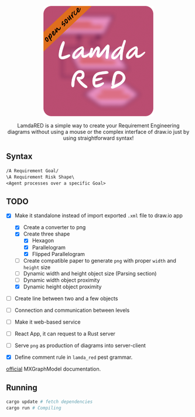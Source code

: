<div align="center">
    <img src="./images/Logo.png" width="300" height="300" />
    <p>LamdaRED is a simple way to create your Requirement Engineering diagrams
    without using a mouse or the complex interface of draw.io just by using
    straightforward syntax!</p>
</div>

## Syntax

```txt
/A Requirement Goal/
\A Requirement Risk Shape\
<Agent processes over a specific Goal>
```

## TODO

+ [x] Make it standalone instead of import exported `.xml` file to draw.io app
    + [x] Create a converter to png
    + [x] Create three shape
        + [x] Hexagon
        + [x] Parallelogram
        + [x] Flipped Parallelogram
    + [ ] Create compatible paper to generate `png` with proper `width` and
    `height` size
    + [ ] Dynamic width and height object size (Parsing section)
    + [ ] Dynamic width object proximity
    + [x] Dynamic height object proximity
+ [ ] Create line between two and a few objects
+ [ ] Connection and communication between levels
+ [ ] Make it web-based service
+ [ ] React App, it can request to a Rust server
+ [ ] Serve `png` as production of diagrams into server-client
+ [x] Define comment rule in `lamda_red` pest grammar.


[official](https://jgraph.github.io/mxgraph/docs/js-api/files/model/mxGraphModel-js.html)
MXGraphModel documentation.

## Running

```sh
cargo update # fetch dependencies 
cargo run # Compiling
```